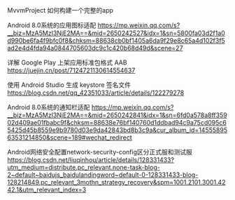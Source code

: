 MvvmProject 如何构建一个完整的app

Android 8.0系统的应用图标适配
https://mp.weixin.qq.com/s?__biz=MzA5MzI3NjE2MA==&mid=2650242527&idx=1&sn=5800fa03d2f1a0d990be6fa4f9bfc0f8&chksm=88638cb0bf1405a6da9f29e8c65a4d102f3f5ad2e4d4fda94a0844705603dc9c1c420b68d49d&scene=27

详解 Google Play 上架应用标准包格式 AAB
https://juejin.cn/post/7124721130614554637

使用 Android Studio 生成 keystore 签名文件
https://blog.csdn.net/qq_42351033/article/details/122279278

Android 8.0系统的通知栏适配
https://mp.weixin.qq.com/s?__biz=MzA5MzI3NjE2MA==&mid=2650242841&idx=1&sn=6fd0a578a8ff35902d409ae01fbabc9f&chksm=88638e76bf140760d1ddbad94c9a75cd095c65425d45b8559e9b9780d03e9da42843bd8b3c9a&cur_album_id=1455589563531214850&scene=189#wechat_redirect

Android网络安全配置network-security-config区分正式服和测试服
https://blog.csdn.net/liuqinhou/article/details/128331433?utm_medium=distribute.pc_relevant.none-task-blog-2~default~baidujs_baidulandingword~default-0-128331433-blog-128214849.pc_relevant_3mothn_strategy_recovery&spm=1001.2101.3001.4242.1&utm_relevant_index=3